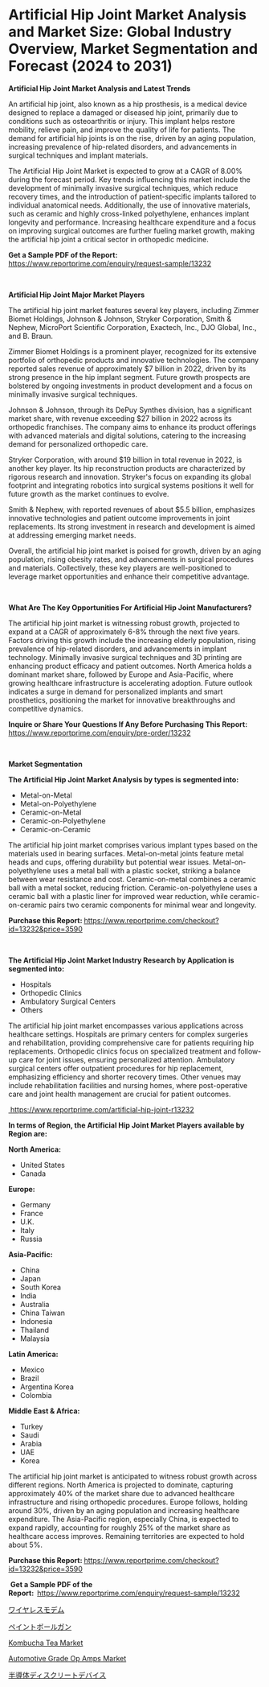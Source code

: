 <p><h1>Artificial Hip Joint Market Analysis and Market Size: Global Industry Overview, Market Segmentation and Forecast (2024 to 2031)</h1></p><p><strong>Artificial Hip Joint Market Analysis and Latest Trends</strong></p>
<p><p>An artificial hip joint, also known as a hip prosthesis, is a medical device designed to replace a damaged or diseased hip joint, primarily due to conditions such as osteoarthritis or injury. This implant helps restore mobility, relieve pain, and improve the quality of life for patients. The demand for artificial hip joints is on the rise, driven by an aging population, increasing prevalence of hip-related disorders, and advancements in surgical techniques and implant materials.</p><p>The Artificial Hip Joint Market is expected to grow at a CAGR of 8.00% during the forecast period. Key trends influencing this market include the development of minimally invasive surgical techniques, which reduce recovery times, and the introduction of patient-specific implants tailored to individual anatomical needs. Additionally, the use of innovative materials, such as ceramic and highly cross-linked polyethylene, enhances implant longevity and performance. Increasing healthcare expenditure and a focus on improving surgical outcomes are further fueling market growth, making the artificial hip joint a critical sector in orthopedic medicine.</p></p>
<p><strong>Get a Sample PDF of the Report:&nbsp;</strong> <a href="https://www.reportprime.com/enquiry/request-sample/13232">https://www.reportprime.com/enquiry/request-sample/13232</a></p>
<p>&nbsp;</p>
<p><strong>Artificial Hip Joint Major Market Players</strong></p>
<p><p>The artificial hip joint market features several key players, including Zimmer Biomet Holdings, Johnson & Johnson, Stryker Corporation, Smith & Nephew, MicroPort Scientific Corporation, Exactech, Inc., DJO Global, Inc., and B. Braun. </p><p>Zimmer Biomet Holdings is a prominent player, recognized for its extensive portfolio of orthopedic products and innovative technologies. The company reported sales revenue of approximately $7 billion in 2022, driven by its strong presence in the hip implant segment. Future growth prospects are bolstered by ongoing investments in product development and a focus on minimally invasive surgical techniques.</p><p>Johnson & Johnson, through its DePuy Synthes division, has a significant market share, with revenue exceeding $27 billion in 2022 across its orthopedic franchises. The company aims to enhance its product offerings with advanced materials and digital solutions, catering to the increasing demand for personalized orthopedic care.</p><p>Stryker Corporation, with around $19 billion in total revenue in 2022, is another key player. Its hip reconstruction products are characterized by rigorous research and innovation. Stryker's focus on expanding its global footprint and integrating robotics into surgical systems positions it well for future growth as the market continues to evolve.</p><p>Smith & Nephew, with reported revenues of about $5.5 billion, emphasizes innovative technologies and patient outcome improvements in joint replacements. Its strong investment in research and development is aimed at addressing emerging market needs.</p><p>Overall, the artificial hip joint market is poised for growth, driven by an aging population, rising obesity rates, and advancements in surgical procedures and materials. Collectively, these key players are well-positioned to leverage market opportunities and enhance their competitive advantage.</p></p>
<p>&nbsp;</p>
<p><strong>What Are The Key Opportunities For Artificial Hip Joint Manufacturers?</strong></p>
<p><p>The artificial hip joint market is witnessing robust growth, projected to expand at a CAGR of approximately 6-8% through the next five years. Factors driving this growth include the increasing elderly population, rising prevalence of hip-related disorders, and advancements in implant technology. Minimally invasive surgical techniques and 3D printing are enhancing product efficacy and patient outcomes. North America holds a dominant market share, followed by Europe and Asia-Pacific, where growing healthcare infrastructure is accelerating adoption. Future outlook indicates a surge in demand for personalized implants and smart prosthetics, positioning the market for innovative breakthroughs and competitive dynamics.</p></p>
<p><strong>Inquire or Share Your Questions If Any Before Purchasing This Report:</strong> <a href="https://www.reportprime.com/enquiry/pre-order/13232">https://www.reportprime.com/enquiry/pre-order/13232</a></p>
<p>&nbsp;</p>
<p><strong>Market Segmentation</strong></p>
<p><strong>The Artificial Hip Joint Market Analysis by types is segmented into:</strong></p>
<p><ul><li>Metal-on-Metal</li><li>Metal-on-Polyethylene</li><li>Ceramic-on-Metal</li><li>Ceramic-on-Polyethylene</li><li>Ceramic-on-Ceramic</li></ul></p>
<p><p>The artificial hip joint market comprises various implant types based on the materials used in bearing surfaces. Metal-on-metal joints feature metal heads and cups, offering durability but potential wear issues. Metal-on-polyethylene uses a metal ball with a plastic socket, striking a balance between wear resistance and cost. Ceramic-on-metal combines a ceramic ball with a metal socket, reducing friction. Ceramic-on-polyethylene uses a ceramic ball with a plastic liner for improved wear reduction, while ceramic-on-ceramic pairs two ceramic components for minimal wear and longevity.</p></p>
<p><strong>Purchase this Report:&nbsp;</strong><a href="https://www.reportprime.com/checkout?id=13232&price=3590">https://www.reportprime.com/checkout?id=13232&price=3590</a></p>
<p>&nbsp;</p>
<p><strong>The Artificial Hip Joint Market Industry Research by Application is segmented into:</strong></p>
<p><ul><li>Hospitals</li><li>Orthopedic Clinics</li><li>Ambulatory Surgical Centers</li><li>Others</li></ul></p>
<p><p>The artificial hip joint market encompasses various applications across healthcare settings. Hospitals are primary centers for complex surgeries and rehabilitation, providing comprehensive care for patients requiring hip replacements. Orthopedic clinics focus on specialized treatment and follow-up care for joint issues, ensuring personalized attention. Ambulatory surgical centers offer outpatient procedures for hip replacement, emphasizing efficiency and shorter recovery times. Other venues may include rehabilitation facilities and nursing homes, where post-operative care and joint health management are crucial for patient outcomes.</p></p>
<p><a href="https://www.reportprime.com/artificial-hip-joint-r13232">&nbsp;https://www.reportprime.com/artificial-hip-joint-r13232</a></p>
<p><strong>In terms of Region, the Artificial Hip Joint Market Players available by Region are:</strong></p>
<p>
    <p> <strong> North America: </strong>
        <ul>
            <li>United States</li>
            <li>Canada</li>
        </ul>
        </p> 
    <p> <strong> Europe: </strong>
        <ul>
            <li>Germany</li>
            <li>France</li>
            <li>U.K.</li>
            <li>Italy</li>
            <li>Russia</li>
        </ul>
        </p> 
    <p> <strong> Asia-Pacific: </strong>
        <ul>
            <li>China</li>
            <li>Japan</li>
            <li>South Korea</li>
            <li>India</li>
            <li>Australia</li>
            <li>China Taiwan</li>
            <li>Indonesia</li>
            <li>Thailand</li>
            <li>Malaysia</li>
        </ul>
        </p> 
    <p> <strong> Latin America: </strong>
        <ul>
            <li>Mexico</li>
            <li>Brazil</li>
            <li>Argentina Korea</li>
            <li>Colombia</li>
        </ul>
        </p> 
    <p> <strong> Middle East & Africa: </strong>
        <ul>
            <li>Turkey</li>
            <li>Saudi</li>
            <li>Arabia</li>
            <li>UAE</li>
            <li>Korea</li>
        </ul>
    </p>
    </p>
<p><p>The artificial hip joint market is anticipated to witness robust growth across different regions. North America is projected to dominate, capturing approximately 40% of the market share due to advanced healthcare infrastructure and rising orthopedic procedures. Europe follows, holding around 30%, driven by an aging population and increasing healthcare expenditure. The Asia-Pacific region, especially China, is expected to expand rapidly, accounting for roughly 25% of the market share as healthcare access improves. Remaining territories are expected to hold about 5%.</p></p>
<p><strong>Purchase this Report: </strong><a href="https://www.reportprime.com/checkout?id=13232&price=3590">https://www.reportprime.com/checkout?id=13232&price=3590</a></p>
<p>&nbsp;<strong>Get a Sample PDF of the Report:&nbsp;&nbsp;</strong><a href="https://www.reportprime.com/enquiry/request-sample/13232">https://www.reportprime.com/enquiry/request-sample/13232</a></p>
<p><strong></strong></p>
<p><p><a href="https://medium.com/@marlanamarvn/wireless-modem-market-%E3%81%AE%E3%82%B0%E3%83%AD%E3%83%BC%E3%83%90%E3%83%AB%E5%B8%82%E5%A0%B4%E6%A6%82%E8%A6%81%E3%81%AF-%E4%B8%96%E7%95%8C%E3%81%8A%E3%82%88%E3%81%B3%E4%B8%BB%E8%A6%81%E5%B8%82%E5%A0%B4%E3%81%AB%E3%81%8A%E3%81%91%E3%82%8B%E6%A5%AD%E7%95%8C%E3%81%AB%E5%BD%B1%E9%9F%BF%E3%82%92%E4%B8%8E%E3%81%88%E3%82%8B%E4%B8%BB%E8%A6%81%E3%81%AA%E3%83%88%E3%83%AC%E3%83%B3%E3%83%89%E3%81%AB%E3%81%A4%E3%81%84%E3%81%A6-%E7%8B%AC%E8%87%AA%E3%81%AE%E8%A6%96%E7%82%B9%E3%82%92%E6%8F%90%E4%BE%9B%E3%81%97%E3%81%BE%E3%81%99-a9f43c2ed9c9">ワイヤレスモデム</a></p><p><a href="https://github.com/mohamedbakry57/Market-Research-Report-List-6/blob/main/90595215439.md">ペイントボールガン</a></p><p><a href="https://www.linkedin.com/pulse/kombucha-tea-market-outlook-forecast-from-2024-2031-mcqinsights-fc0qf?trackingId=WHf8wnyfRaujETSSM6Uvew%3D%3D">Kombucha Tea Market</a></p><p><a href="https://issuu.com/reportprime-2/docs/automotive-grade-op-amps-market-siz_62f9773bcfc089">Automotive Grade Op Amps Market</a></p><p><a href="https://medium.com/@beaumontdavv7mp/semiconductor-discrete-devices-market-%E3%81%AE%E3%82%B0%E3%83%AD%E3%83%BC%E3%83%90%E3%83%AB%E5%B8%82%E5%A0%B4%E6%A6%82%E8%A6%81%E3%81%AF-%E4%B8%96%E7%95%8C%E3%81%8A%E3%82%88%E3%81%B3%E4%B8%BB%E8%A6%81%E5%B8%82%E5%A0%B4%E3%81%AB%E3%81%8A%E3%81%91%E3%82%8B%E6%A5%AD%E7%95%8C%E3%81%AB%E5%BD%B1%E9%9F%BF%E3%82%92%E4%B8%8E%E3%81%88%E3%82%8B%E4%B8%BB%E8%A6%81%E3%81%AA%E3%83%88%E3%83%AC%E3%83%B3%E3%83%89%E3%81%AB%E3%81%A4%E3%81%84%E3%81%A6-%E7%8B%AC%E8%87%AA%E3%81%AE%E8%A6%96%E7%82%B9%E3%82%92%E6%8F%90%E4%BE%9B%E3%81%97%E3%81%BE%E3%81%99-352dd68ec6ea">半導体ディスクリートデバイス</a></p></p>